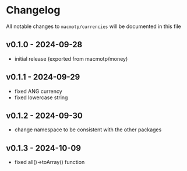 # Changelog

All notable changes to `macmotp/currencies` will be documented in this file

## v0.1.0 - 2024-09-28

- initial release (exported from macmotp/money)

## v0.1.1 - 2024-09-29

- fixed ANG currency
- fixed lowercase string

## v0.1.2 - 2024-09-30

- change namespace to be consistent with the other packages

## v0.1.3 - 2024-10-09

- fixed all()->toArray() function 
